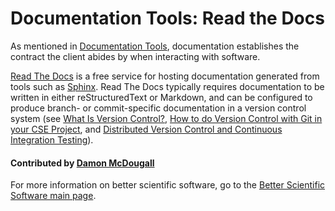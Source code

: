 # Documentation Tools: Read the Docs

As mentioned in [Documentation Tools](DocumentationTools.md), documentation
establishes the contract the client abides by when interacting with software.

[Read The Docs](https://readthedocs.org/) is a free service for hosting
documentation generated from tools such as
[Sphinx](DocumentationTools.Sphinx.md).  Read The Docs typically requires
documentation to be written in either reStructuredText or Markdown, and can be
configured to produce branch- or commit-specific documentation in a version
control system (see [What Is Version Control?](WhatIsVersionControl.md), [How
to do Version Control with Git in your CSE
Project](HowToDoVersionControlWithGitInYourCseProject.md), and [Distributed
Version Control and Continuous Integration
Testing](DistributedVersionControlAndContinuousIntegrationTesting.md)).

#### Contributed by [Damon McDougall](https://github.com/dmcdougall)

For more information on better scientific software, go to the
[Better Scientific Software main page](http://betterscientificsoftware.info).

<!---
Publish: yes
Categories: development
Topics: documentation
Tags: Read the Docs, hosting
Level: 2
Prerequisites: defaults
Aggregate: subresource
--->
